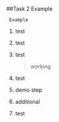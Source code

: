 ##Task 2 Example

     Example

1. test

1. test

1. test

     > working
1. test 



3. demo step

4. additional

8. test
